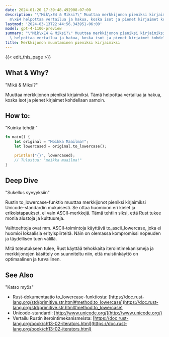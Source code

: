 ```yaml
---
date: 2024-01-20 17:39:48.492908-07:00
description: "\"Mik\xE4 & Miksi?\" Muuttaa merkkijonon pieniksi kirjaimiksi. T\xE4\
  m\xE4 helpottaa vertailua ja hakua, koska isot ja pienet kirjaimet kohdellaan samoin."
lastmod: '2024-03-13T22:44:56.343951-06:00'
model: gpt-4-1106-preview
summary: "\"Mik\xE4 & Miksi?\" Muuttaa merkkijonon pieniksi kirjaimiksi. T\xE4m\xE4\
  \ helpottaa vertailua ja hakua, koska isot ja pienet kirjaimet kohdellaan samoin."
title: Merkkijonon muuntaminen pieniksi kirjaimiksi
---
```


{{< edit_this_page >}}

## What & Why?
"Mikä & Miksi?"

Muuttaa merkkijonon pieniksi kirjaimiksi. Tämä helpottaa vertailua ja hakua, koska isot ja pienet kirjaimet kohdellaan samoin.

## How to:
"Kuinka tehdä:"

```Rust
fn main() {
    let original = "Moikka Maailma!";
    let lowercased = original.to_lowercase();

    println!("{}", lowercased);
    // Tulostuu: "moikka maailma!"
}
```

## Deep Dive
"Sukellus syvyyksiin"

Rustin to_lowercase-funktio muuttaa merkkijonot pieniksi kirjaimiksi Unicode-standardin mukaisesti. Se ottaa huomioon eri kielet ja erikoistapaukset, ei vain ASCII-merkkejä. Tämä tehtiin siksi, että Rust tukee monia alustoja ja kulttuureja.

Vaihtoehtoja ovat mm. ASCII-toimintoja käyttävä to_ascii_lowercase, joka ei huomioi lokaalisia erityispiirteitä. Näin on olemassa kompromissi nopeuden ja täydellisen tuen välillä.

Mitä toteutukseen tulee, Rust käyttää tehokkaita iterointimekanismeja ja merkkijonojen käsittely on suunniteltu niin, että muistinkäyttö on optimaalinen ja turvallinen.

## See Also
"Katso myös"

- Rust-dokumentaatio to_lowercase-funktiosta: [https://doc.rust-lang.org/std/primitive.str.html#method.to_lowercase](https://doc.rust-lang.org/std/primitive.str.html#method.to_lowercase)
- Unicode-standardi: [http://www.unicode.org/](http://www.unicode.org/)
- Vertailu Rustin iterointimekanismeista: [https://doc.rust-lang.org/book/ch13-02-iterators.html](https://doc.rust-lang.org/book/ch13-02-iterators.html)

